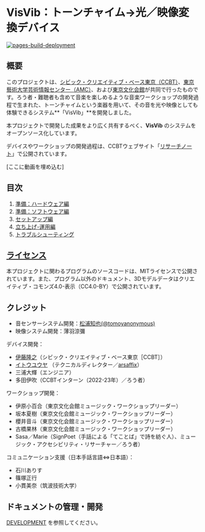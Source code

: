 # VisVib：トーンチャイム→光／映像変換デバイス

[![pages-build-deployment](https://github.com/ccbtokyo/amc-connect/actions/workflows/pages/pages-build-deployment/badge.svg)](https://github.com/ccbtokyo/amc-connect/actions/workflows/pages/pages-build-deployment)

## 概要

このプロジェクトは、[シビック・クリエイティブ・ベース東京（CCBT）](https://ccbt.rekibun.or.jp/)、[東京藝術大学芸術情報センター（AMC）](https://amc.geidai.ac.jp/)、および[東京文化会館](https://www.t-bunka.jp/)が共同で行ったものです。ろう者・難聴者も含めて音楽を楽しめるような音楽ワークショップの開発過程で生まれた、トーンチャイムという楽器を用いて、その音を光や映像としても体験できるシステム**「VisVib」**を開発しました。

本プロジェクトで開発した成果をより広く共有するべく、**VisVib** のシステムをオープンソース化しています。

デバイスやワークショップの開発過程は、CCBTウェブサイト「[リサーチノート](https://ccbt.rekibun.or.jp/research-notes/diverstiy-and-inclusion-project-02)」で公開されています。

[ここに動画を埋め込む]

## 目次

1. [準備：ハードウェア編](Preparation/Hardware/index.md)
2. [準備：ソフトウェア編](Preparation/Software/index.md)
3. [セットアップ編](Setup/index.md)
4. [立ち上げ-運用編](Usage/index.md)
5. [トラブルシューティング](Troubleshooting/index.md)

## [ライセンス](https://github.com/ccbtokyo/visvib-manual/blob/main/LICENSE)

本プロジェクトに関わるプログラムのソースコードは、MITライセンスで公開されています。また、プログラム以外のドキュメント、3Dモデルデータはクリエイティブ・コモンズ4.0-表示（CC4.0-BY）で公開されています。

## クレジット

- 音センサーシステム開発：[松浦知也(@tomoyanonymous)](https://matsuuratomoya.com)
- 映像システム開発：薄羽涼彌

デバイス開発：

- [伊藤隆之](https://ccbt.rekibun.or.jp/players/ito-takayuki)（シビック・クリエイティブ・ベース東京［CCBT］）
- [イトウユウヤ](https://ccbt.rekibun.or.jp/players/ito-takayuki)
  （テクニカルディレクター／[arsaffix](https://arsaffix.com/)）
- 三浦大輝（エンジニア）
- 多田伊吹（CCBTインターン（2022-23年）／ろう者）

ワークショップ開発：

- 伊原小百合（東京文化会館ミュージック・ワークショップリーダー）
- 坂本夏樹（東京文化会館ミュージック・ワークショップリーダー）
- 櫻井音斗（東京文化会館ミュージック・ワークショップリーダー）
- 古橋果林（東京文化会館ミュージック・ワークショップリーダー）
- Sasa／Marie（SignPoet（手話による「てことば」で詩を紡ぐ人）、ミュージック・アクセシビリティ・リサーチャー／ろう者）

コミュニケーション支援（日本手話言語⇔日本語）：

- 石川ありす
- 篠塚正行
- 小貫美奈（筑波技術大学）

## ドキュメントの管理・開発

[DEVELOPMENT](Development/index.md) を参照してください。
